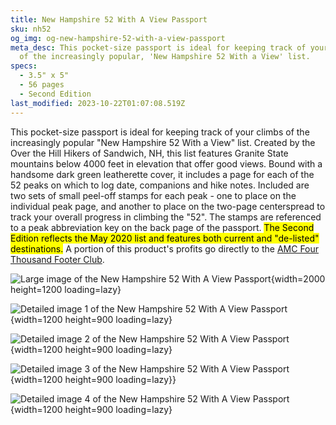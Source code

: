 ```yaml
---
title: New Hampshire 52 With A View Passport
sku: nh52
og_img: og-new-hampshire-52-with-a-view-passport
meta_desc: This pocket-size passport is ideal for keeping track of your climbs
  of the increasingly popular, 'New Hampshire 52 With a View' list.
specs:
  - 3.5" x 5"
  - 56 pages
  - Second Edition
last_modified: 2023-10-22T01:07:08.519Z
---
```

This pocket-size passport is ideal for keeping track of your climbs of the increasingly popular "New Hampshire 52 With a View" list. Created by the Over the Hill Hikers of Sandwich, NH, this list features Granite State mountains below 4000 feet in elevation that offer good views. Bound with a handsome dark green leatherette cover, it includes a page for each of the 52 peaks on which to log date, companions and hike notes. Included are two sets of small peel-off stamps for each peak - one to place on the individual peak page, and another to place on the two-page centerspread to track your overall progress in climbing the "52". The stamps are referenced to a peak abbreviation key on the back page of the passport. <mark>The Second Edition reflects the May 2020 list and features both current and "de-listed" destinations.</mark> A portion of this product's profits go directly to the [AMC Four Thousand Footer Club](http://www.amc4000footer.org/).

![Large image of the New Hampshire 52 With A View Passport](https://res.cloudinary.com/withbrio/f_auto/new-hampshire-52-with-a-view-passport){width=2000 height=1200 loading=lazy}

![Detailed image 1 of the New Hampshire 52 With A View Passport](https://res.cloudinary.com/withbrio/f_auto/new-hampshire-52-with-a-view-passport-1){width=1200 height=900 loading=lazy}

![Detailed image 2 of the New Hampshire 52 With A View Passport](https://res.cloudinary.com/withbrio/f_auto/new-hampshire-52-with-a-view-passport-2){width=1200 height=900 loading=lazy}

![Detailed image 3 of the New Hampshire 52 With A View Passport](https://res.cloudinary.com/withbrio/f_auto/new-hampshire-52-with-a-view-passport-3){width=1200 height=900 loading=lazy}}

![Detailed image 4 of the New Hampshire 52 With A View Passport](https://res.cloudinary.com/withbrio/f_auto/new-hampshire-52-with-a-view-passport-4){width=1200 height=900 loading=lazy}